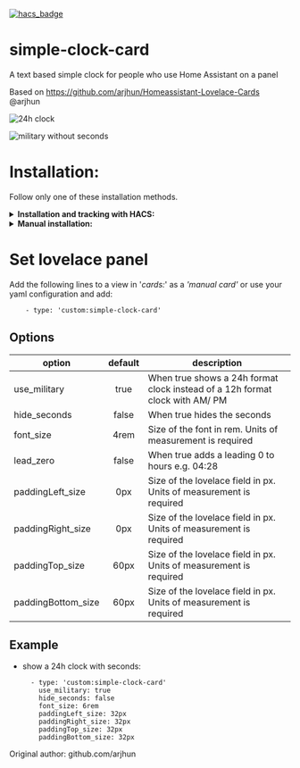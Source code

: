 [![hacs_badge](https://img.shields.io/badge/HACS-Default-orange.svg)](https://github.com/hacs/integration)


# simple-clock-card
A text based simple clock for people who use Home Assistant on a panel

Based on https://github.com/arjhun/Homeassistant-Lovelace-Cards @arjhun


![24h clock](https://i.imgur.com/n37gyxZ.png)  

![military without seconds](https://i.imgur.com/ej4AFO3.png)

# Installation:
Follow only one of these installation methods.

<details>
  <summary><b>Installation and tracking with HACS:</b></summary>

1. You can install this custom component by adding this repository (https://github.com/fufar/simple-clock-card) to HACS in the settings menu of HACS first. You will find the custom component in the integration menu afterwards, look for 'Simple Clock Card'.

2. Set the lovelace panel
</details>

<details>
  <summary><b>Manual installation:</b></summary>

1. Copy simple-clock-card.js into your 'www' folder in the hass config directory. The *'www'* folder can be accesed via *'/local/'* in your configuration I've put my custom elements in the sub folder *'elements'* and the js file of this card in the folder *'simple-clock-card'* as an example.
2. Enable advanced mode and in your lovelace dashboard settings
3. Add a resource ![add a resource](https://i.imgur.com/pySUU4V.png)

   or if you use yaml to configure lovelace:

		resources:
			- type: module
	        	  url: /hacsfiles/elements/simple-clock-card/simple-clock-card.js
4. Set the lovelace panel
</details>


# Set lovelace panel

Add the following lines to a view in '*cards:*' as a *'manual card'* or use your yaml configuration and add:

		- type: 'custom:simple-clock-card'

## Options

| option             | default | description                                                                  |
|--------------------|:-------:|------------------------------------------------------------------------------|
| use_military       | true    | When true shows a 24h format clock instead of a 12h format clock with AM/ PM |
| hide_seconds       | false   | When true hides the seconds                                                  |
| font_size          | 4rem    | Size of the font in rem. Units of measurement is required                    |
| lead_zero          | false   | When true adds a leading 0 to hours e.g. 04:28				      |
| paddingLeft_size   | 0px     | Size of the lovelace field in px. Units of measurement is required           |
| paddingRight_size  | 0px     | Size of the lovelace field in px. Units of measurement is required           |
| paddingTop_size    | 60px    | Size of the lovelace field in px. Units of measurement is required           |
| paddingBottom_size | 60px    | Size of the lovelace field in px. Units of measurement is required           |

## Example
- show a 24h clock with seconds:

		- type: 'custom:simple-clock-card'
		  use_military: true
		  hide_seconds: false
		  font_size: 6rem
		  paddingLeft_size: 32px
		  paddingRight_size: 32px
		  paddingTop_size: 32px
		  paddingBottom_size: 32px

Original author: github.com/arjhun
